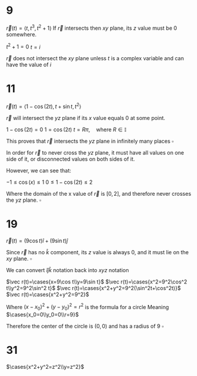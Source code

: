 # 9

$\vec r(t)=\langle t,t^3,t^2+1\rangle$
If $\vec r$ intersects then $xy$ plane, its $z$ value must be $0$ somewhere.

$t^2+1=0$
$t=i$

$\vec r$ does not intersect the $xy$ plane unless $t$ is a complex variable and can have the value of $i$

# 11

$\vec r(t)=\langle1-\cos(2t),t+\sin t,t^2\rangle$

$\vec r$ will intersect the $yz$ plane if its $x$ value equals $0$ at some point.

$1-\cos(2t)=0$
$1=\cos(2t)$
$t=R\pi,\quad \text{where }R\in\mathbb I$

This proves that $\vec r$ intersects the $yz$ plane in infinitely many places
$\square$

In order for $\vec r$ to never cross the $yz$ plane, it must have all values on one side of it, or disconnected values on both sides of it.

However, we can see that:

$-1\le\cos(x)\le1$
$0\le1-\cos(2t)\le2$

Where the domain of the x value of $\vec r$ is $[0,2]$, and therefore never crosses the $yz$ plane.
$\square$

# 19

$\vec r(t)=(9\cos t)\hat i+(9\sin t)\hat j$

Since $\vec r$ has no $\hat k$ component, its $z$ value is always $0$, and it must lie on the $xy$ plane.
$\square$

We can convert $\hat i\hat j\hat k$ notation back into $xyz$ notation

$\vec r(t)=\cases{x=9\cos t\\y=9\sin t}$
$\vec r(t)=\cases{x^2=9^2\cos^2 t\\y^2=9^2\sin^2 t}$
$\vec r(t)=\cases{x^2+y^2=9^2(\sin^2t+\cos^2t)}$
$\vec r(t)=\cases{x^2+y^2=9^2}$

Where $(x-x_0)^2+(y-y_0)^2=r^2$ is the formula for a circle
Meaning
$\cases{x_0=0\\y_0=0\\r=9}$

Therefore the center of the circle is $(0,0)$ and has a radius of $9$
$\square$

# 31

$\cases{x^2+y^2=z^2\\y=z^2}$


